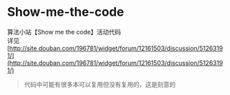Show-me-the-code
================

算法小站【Show me the code】活动代码  
详见 [http://site.douban.com/196781/widget/forum/12161503/discussion/51263191/](http://site.douban.com/196781/widget/forum/12161503/discussion/51263191/)

> 代码中可能有很多本可以复用但没有复用的，这是刻意的
